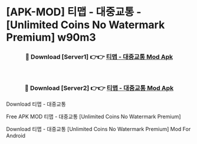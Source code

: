 # [APK-MOD] 티맵 - 대중교통 - [Unlimited Coins No Watermark Premium] w90m3



<div align="center">
<h3>🔴 Download [Server1] 👉👉 <a href="https://momento.my/?title=티맵_-_대중교통">티맵 - 대중교통 Mod Apk</a></h3><br>

<h3>🔴 Download [Server2] 👉👉 <a href="https://momento.my/?title=티맵_-_대중교통">티맵 - 대중교통 Mod Apk</a></h3>
</div>



Download 티맵 - 대중교통 

Free APK MOD 티맵 - 대중교통 [Unlimited Coins No Watermark Premium]

Download 티맵 - 대중교통 [Unlimited Coins No Watermark Premium] Mod For Android
